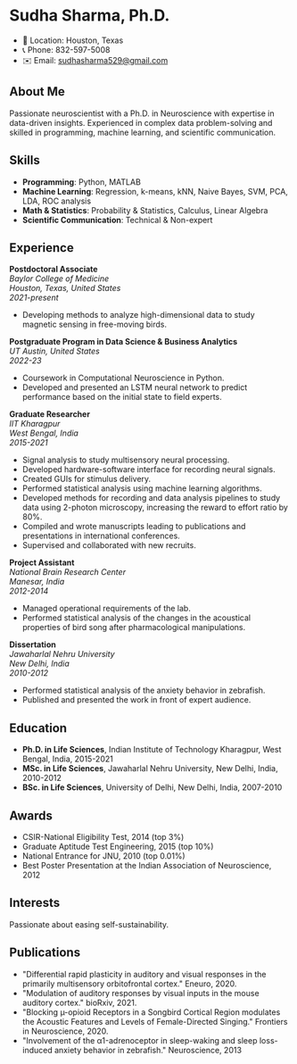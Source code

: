 # Sudha Sharma, Ph.D.

- 📍 Location: Houston, Texas
- 📞 Phone: 832-597-5008
- ✉️ Email: sudhasharma529@gmail.com

## About Me

Passionate neuroscientist with a Ph.D. in Neuroscience with expertise in data-driven insights. Experienced in complex data problem-solving and skilled in programming, machine learning, and scientific communication.

## Skills

- **Programming**: Python, MATLAB
- **Machine Learning**: Regression, k-means, kNN, Naive Bayes, SVM, PCA, LDA, ROC analysis
- **Math & Statistics**: Probability & Statistics, Calculus, Linear Algebra
- **Scientific Communication**: Technical & Non-expert

## Experience

**Postdoctoral Associate**  
*Baylor College of Medicine*  
*Houston, Texas, United States*  
*2021-present*

- Developing methods to analyze high-dimensional data to study magnetic sensing in free-moving birds.

**Postgraduate Program in Data Science & Business Analytics**  
*UT Austin, United States*  
*2022-23*

- Coursework in Computational Neuroscience in Python.
- Developed and presented an LSTM neural network to predict performance based on the initial state to field experts.

**Graduate Researcher**  
*IIT Kharagpur*  
*West Bengal, India*  
*2015-2021*

- Signal analysis to study multisensory neural processing.
- Developed hardware-software interface for recording neural signals.
- Created GUIs for stimulus delivery.
- Performed statistical analysis using machine learning algorithms.
- Developed methods for recording and data analysis pipelines to study data using 2-photon microscopy, increasing the reward to effort ratio by 80%.
- Compiled and wrote manuscripts leading to publications and presentations in international conferences.
- Supervised and collaborated with new recruits.

**Project Assistant**  
*National Brain Research Center*  
*Manesar, India*  
*2012-2014*

- Managed operational requirements of the lab.
- Performed statistical analysis of the changes in the acoustical properties of bird song after pharmacological manipulations.

**Dissertation**  
*Jawaharlal Nehru University*  
*New Delhi, India*  
*2010-2012*

- Performed statistical analysis of the anxiety behavior in zebrafish.
- Published and presented the work in front of expert audience.

## Education

- **Ph.D. in Life Sciences**, Indian Institute of Technology Kharagpur, West Bengal, India, 2015-2021
- **MSc. in Life Sciences**, Jawaharlal Nehru University, New Delhi, India, 2010-2012
- **BSc. in Life Sciences**, University of Delhi, New Delhi, India, 2007-2010

## Awards

- CSIR-National Eligibility Test, 2014 (top 3%)
- Graduate Aptitude Test Engineering, 2015 (top 10%)
- National Entrance for JNU, 2010 (top 0.01%)
- Best Poster Presentation at the Indian Association of Neuroscience, 2012

## Interests

Passionate about easing self-sustainability.

## Publications

- "Differential rapid plasticity in auditory and visual responses in the primarily multisensory orbitofrontal cortex." Eneuro, 2020.
- "Modulation of auditory responses by visual inputs in the mouse auditory cortex." bioRxiv, 2021.
- "Blocking µ-opioid Receptors in a Songbird Cortical Region modulates the Acoustic Features and Levels of Female-Directed Singing." Frontiers in Neuroscience, 2020.
- "Involvement of the α1-adrenoceptor in sleep-waking and sleep loss-induced anxiety behavior in zebrafish." Neuroscience, 2013
